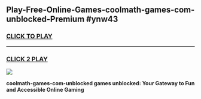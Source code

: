 
## Play-Free-Online-Games-coolmath-games-com-unblocked-Premium #ynw43
<h3>
<a href="https://premium.freeplayer.one?title=coolmath-games-com-unblocked&ref=8M">CLICK TO PLAY</a></h3>
<hr>

<h3>
<a href="https://premium.freeplayer.one?title=coolmath-games-com-unblocked&ref=8M">CLICK 2 PLAY</a>
  
</h3>

<a href="https://premium.freeplayer.one?title=coolmath-games-com-unblocked&ref=8M"><img src="https://clearcache.store/games.png"></a>


**coolmath-games-com-unblocked games unblocked: Your Gateway to Fun and Accessible Online Gaming**
